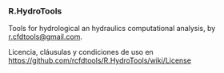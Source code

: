 ### R.HydroTools
Tools for hydrological an hydraulics computational analysis, by r.cfdtools@gmail.com.

Licencia, cláusulas y condiciones de uso en https://github.com/rcfdtools/R.HydroTools/wiki/License
